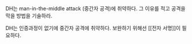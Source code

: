 DH는 man-in-the-middle attack (중간자 공격)에 취약하다. 그 이유를 적고 공격을 막을 방법을 기술하라.

DH는 인증과정이 없기에 중간자 공격에 취약하다.
보완하기 위해선 [[전자 서명]]이 필요하다.